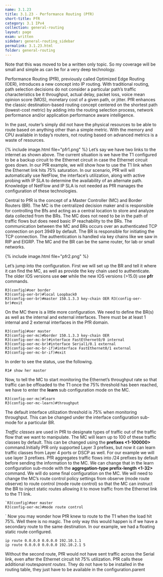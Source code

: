 ```yaml
---
name: 3.1.23
title: 3.1.23 - Performance Routing (PfR)
short-title: PfR
category: 3.1 IPv4
collection: general-routing
layout: page
exam: written
sidebar: general-routing_sidebar
permalink: 3.1.23.html
folder: general-routing
---
```

Note that this was moved to be a written only topic. So my coverage will be small and simple as can be for a very deep technology.

Performance Routing (PfR), previously called Optimized Edge Routing (OER), introduces a new concept into IP routing. With traditional routing, path selection decisions do not consider a particular path’s traffic characteristics be it throughput, actual delay, packet loss, voice mean opinion score (MOS), monetary cost of a given path, or jitter. PfR enhances the classic destination-based routing concept centered on the shortest path (lowest-cost metric) by adding into the routing selection process, network performance and/or application performance aware intelligence.

In the past, router’s simply did not have the physical resources to be able to route based on anything other than a simple metric. With the memory and CPU available in today’s routers, not routing based on advanced metrics is a waste of resources.

{% include image.html file="pfr1.png" %}
Let’s say we have two links to the internet as shown above. The current situation is we have the T1 configured to be a backup circuit to the Ethernet circuit in case the Ethernet circuit goes down. In our PfR example, we will show how to use the T1 link when the Ethernet link hits 75% saturation. In our scenario, PfR will will automatically use NetFlow, the interface’s utilization, along with active probing with IP SLA to determine the availability of an alternate path. Knowledge of NetFlow and IP SLA is not needed as PfR manages the configuration of these technologies.

Central to PfR is the concept of a Master Controller (MC) and Border Routers (BR). The MC is the centralized decision maker and is responsible for controlling the Bfs and acting as a central location to store and analyze data collected from the BRs. The MC does not need to be in the path of traffic flows but does need basic IP reachability to the BRs. The communication between the MC and BRs occurs over an authenticated TCP connection on port 3949 by default. The BR is responsible for initiating the TCP connection. The authentication is handled via key chains like we saw in RIP and EIGRP. The MC and the BR can be the same router, for lab or small networks.

{% include image.html file="pfr2.png" %}


Let’s jump into the configuration. First we will set up the BR and tell it where it can find the MC, as well as provide the key chain used to authenticate. The older IOS versions use **oer** while the new IOS versions (\>15.0) use **pfr** commands.
```
R3(config)#oer border
R3(config-oer-br)#local Loopback0
R3(config-oer-br)#master 150.1.3.3 key-chain OER R3(config-oer-br)#exit
```
On the MC there is a little more configuration. We need to define the BR(s) as well as the internal and external interfaces. There must be at least 1 internal and 2 external interfaces in the PfR domain.
```
R3(config)#oer master
R3(config-oer-mc)#border 150.1.3.3 key-chain OER
R3(config-oer-mc-br)#interface FastEthernet0/0 internal
R3(config-oer-mc-br)#interface Serial1/0.1 external
R3(config-oer-mc-br-if)#interface FastEthernet0/1 external
R3(config-oer-mc-br-if)#exit
```

In order to see the status, use the following.
```
R1# show her master
```

Now, to tell the MC to start monitoring the Ethernet’s throughput rate so that traffic can be offloaded to the T1 once the 75% threshold has been reached, we have to enter the **learn** sub configuration mode on the MC.
```
R3(config-oer-mc)#learn
R3(config-oer-mc-learn)#throughput
```
The default interface utilization threshold is 75% when monitoring throughput. This can be changed under the interface configuration sub-mode for a particular BR.

*Traffic classes* are used in PfR to designate types of traffic out of the traffic flow that we want to manipulate. The MC will learn up to 100 of these traffic classes by default. This can be changed using the **prefixes \<1-100000\>** command.Initially PfR only supported Layer 3 prefixes, but now it can learn traffic classes from Layer 4 ports or DSCP as well. For our example we will use layer 3 prefixes. PfR aggregates traffic flows into /24 prefixes by default before sending the information to the MC. We can change that in the learn configuration sub-mode with the **aggregation-type prefix-length \<1-32\>** command. We will do some final configuration on the MC. We will need to change the MC’s route control policy settings from observe (mode route observe) to route control (mode route control) so that the MC can instruct the BR to inject static routes allowing it to move traffic from the Ethernet link to the T1 link.
```
`R3(config)#oer master
R3(config-oer-mc)#mode route control
```
`
Now you may wonder how PfR knew to route to the T1 when the load hit 75%. Well there is no magic. The only way this would happen is if we have a secondary route to the same destination. In our example, we had a floating static route configured.
```
ip route 0.0.0.0 0.0.0.0 192.10.1.1
ip route 0.0.0.0 0.0.0.0 192.10.2.1 5
```
Without the second route, PfR would not have sent traffic across the Serial link, even after the Ethernet circuit hit 75% utilization. PfR calls these additional routes*parent routes*. They do not have to be installed in the routing table, they just have to be available in the configuration.parent
